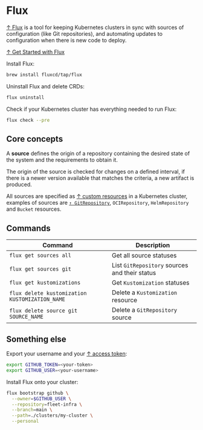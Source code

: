# Flux

[↑ Flux](https://fluxcd.io/flux) is a tool for keeping Kubernetes clusters in sync with sources of configuration (like Git repositories), and automating updates to configuration when there is new code to deploy.

[↑ Get Started with Flux](https://fluxcd.io/flux/get-started)

Install Flux:

```bash
brew install fluxcd/tap/flux
```

Uninstall Flux and delete CRDs:

```bash
flux uninstall
```

Check if your Kubernetes cluster has everything needed to run Flux:

```bash
flux check --pre
```

## Core concepts

A **source** defines the origin of a repository containing the desired state of the system and the requirements to obtain it.

The origin of the source is checked for changes on a defined interval, if there is a newer version available that matches the criteria, a new artifact is produced.

All sources are specified as [↑ custom resources](https://kubernetes.io/docs/concepts/extend-kubernetes/api-extension/custom-resources/) in a Kubernetes cluster, examples of sources are [`↑ GitRepository`](https://fluxcd.io/flux/components/source/gitrepositories), `OCIRepository`, `HelmRepository` and `Bucket` resources.

## Commands

| Command                                        | Description                                   |
| ---------------------------------------------- | --------------------------------------------- |
| `flux get sources all`                         | Get all source statuses                       |
| `flux get sources git`                         | List `GitRepository` sources and their status |
| `flux get kustomizations`                      | Get `Kustomization` statuses                  |
| `flux delete kustomization KUSTOMIZATION_NAME` | Delete a `Kustomization` resource             |
| `flux delete source git SOURCE_NAME`           | Delete a `GitRepository` source               |

## Something else

Export your username and your [↑ access token](https://docs.github.com/en/authentication/keeping-your-account-and-data-secure/creating-a-personal-access-token):

```bash
export GITHUB_TOKEN=<your-token>
export GITHUB_USER=<your-username>
```

Install Flux onto your cluster:

```bash
flux bootstrap github \
  --owner=$GITHUB_USER \
  --repository=fleet-infra \
  --branch=main \
  --path=./clusters/my-cluster \
  --personal
```
